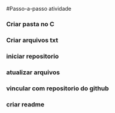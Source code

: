 #Passo-a-passo atividade
### Criar pasta no C
### Criar arquivos txt
### iniciar repositorio
### atualizar arquivos
### vincular com repositorio do github
### criar readme

